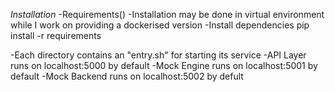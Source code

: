 *Installation*
-Requirements()
-Installation may be done in virtual environment while I work on providing a dockerised version
-Install dependencies
pip install -r requirements

-Each directory contains an "entry.sh" for starting its service
-API Layer runs on localhost:5000 by default
-Mock Engine runs on localhost:5001 by default
-Mock Backend runs on localhost:5002 by defult